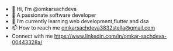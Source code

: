 - 👋 Hi, I’m @omkarsachdeva
- 👀 A passionate software developer
- 🌱 I’m currently learning web development,flutter and dsa
- 📫 How to reach me omkarsachdeva3832stella@gmail.com
- Connect with me https://www.linkedin.com/in/omkar-sachdeva-00443328a/



<!---
omkarsachdeva/omkarsachdeva is a ✨ special ✨ repository because its `README.md` (this file) appears on your GitHub profile.
You can click the Preview link to take a look at your changes.
--->

